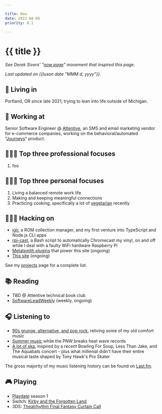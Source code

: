 ```yaml
---

title: Now
date: 2022-08-08
priority: 0.1

---
```


# {{ title }}

_See Derek Sivers' "[now page](https://nownownow.com/about)" movement that inspired this page._

_Last updated on {{luxon date "MMM d, yyyy"}}._

## 📍 Living in

Portland, OR since late 2021, trying to lean into life outside of Michigan.

## 🏢 Working at

Senior Software Engineer @ [Attentive](https://www.attentive.com/), an SMS and email marketing vendor for e-commerce companies, working on the behavioral/automated "[Journeys](https://www.attentive.com/messaging)" product.

## 👨🏻‍💼️ Top three professional focuses

1. foo

## 🧘🏻‍♂️ Top three personal focuses

1. Living a balanced remote work life
2. Making and keeping meaningful connections
3. Practicing cooking, specifically a lot of [vegetarian](https://store.177milkstreet.com/products/milk-street-vegetables-cookbook) recently

## 👨🏻‍💻 Hacking on

- [igir](https://github.com/emmercm/igir), a ROM collection manager, and my first venture into TypeScript and Node.js CLI apps
- [rpi-cast](https://github.com/emmercm/rpi-cast), a Bash script to automatically Chromecast my vinyl, on and off while I deal with a faulty WiFi hardware Raspberry Pi
- [Metalsmith plugins](https://github.com/emmercm?tab=repositories&q=metalsmith&type=&language=&sort=) that power this site (ongoing)
- [This site](https://github.com/emmercm/www) (ongoing)

See my [projects](/projects) page for a complete list.

## 📚 Reading

- TBD @ Attentive technical book club
- [SoftwareLeadWeekly](https://softwareleadweekly.com/) (weekly, ongoing)

## 🎧 Listening to

- [90s grunge, alternative, and pop rock](https://open.spotify.com/playlist/6JOjN7PFkA5xzlaE1WOmk4?si=dd9d304f16964c86), reliving some of my old comfort music
- [Summer music](https://open.spotify.com/playlist/0tCTPPCVnjGRN7ZFqBkICz?si=a7b62be2630c49c2) while the PNW breaks heat wave records
- [A lot of ska](https://open.spotify.com/playlist/1kVqwnLQ6Ca9ewMkEvcJlE?si=738320345ce94aa0), inspired by a recent Bowling For Soup, Less Than Jake, and The Aquabats concert - plus what millenial didn't have their entire musical taste shaped by Tony Hawk's Pro Skater

The gross majority of my music listening history can be found on [Last.fm](https://www.last.fm/user/MimiruX).

## 🎮 Playing

- [Playdate](https://play.date/) season 1
- Switch: [Kirby and the Forgotten Land](https://www.nintendo.com/store/products/kirby-and-the-forgotten-land-switch/)
- 3DS: [Theatrhythm Final Fantasy Curtain Call](https://www.nintendo.com/store/products/theatrhythm-final-fantasy-curtain-call-3ds/)
